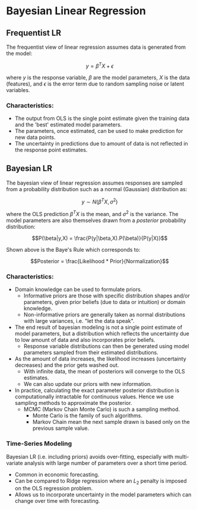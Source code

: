 # Bayesian Linear Regression

## Frequentist LR
The frequentist view of linear regression assumes data is generated from the model: 

$$y = \beta^TX + \epsilon$$ 

where $y$ is the response variable, $\beta$ are the model parameters, $X$ is the data (features), and $\epsilon$ is the error term due to random sampling noise or latent variables. 

### Characteristics:
- The output from OLS is the single point estimate given the training data and the 'best' estimated model parameters. 
- The parameters, once estimated, can be used to make prediction for new data points.  
- The uncertainty in predictions due to amount of data is not reflected in the response point estimates. 

## Bayesian LR
The bayesian view of linear regression assumes responses are sampled from a probability distribution such as a normal (Gaussian) distribution as:

$$y \sim N(\beta^TX, \sigma^2)$$

where the OLS prediction $\beta^TX$ is the mean, and $\sigma^2$ is the variance. The model parameters are also themselves drawn from a *posterior* probability distribution:

$$P(\beta|y,X) = \frac{P(y|\beta,X).P(\beta)}{P(y|X)}$$

Shown above is the Baye's Rule which corresponds to: 

$$Posterior = \frac{Likelihood * Prior}{Normalization}$$

### Characteristics:
- Domain knowledge can be used to formulate priors. 
  - Informative priors are those with specific distribution shapes and/or parameters, given prior beliefs (due to data or intuition) or domain knowledge. 
  - Non-informative priors are generally taken as normal distributions with large variances, i.e. "let the data speak". 
- The end result of bayesian modeling is not a single point estimate of model parameters, but a distribution which reflects the uncertainty due to low amount of data and also incorporates prior beliefs. 
  - Response variable distributions can then be generated using model parameters sampled from their estimated distributions. 
- As the amount of data increases, the likelihood increases (uncertainty decreases) and the prior gets washed out. 
  - With infinite data, the mean of posteriors will converge to the OLS estimates. 
  - We can also update our priors with new information. 
- In practice, calculating the exact parameter posterior distribution is computationally intractable for continuous values. Hence we use sampling methods to approximate the posterior. 
  - MCMC (Markov Chain Monte Carlo) is such a sampling method. 
    - Monte Carlo is the family of such algorithms. 
    - Markov Chain mean the next sample drawn is based only on the previous sample value. 


### Time-Series Modeling
Bayesian LR (i.e. including priors) avoids over-fitting, especially with multi-variate analysis with large number of parameters over a short time period. 
- Common in economic forecasting. 
- Can be compared to Ridge regression where an $L_2$ penalty is imposed on the OLS regression problem. 
- Allows us to incorporate uncertainty in the model parameters which can change over time with forecasting. 